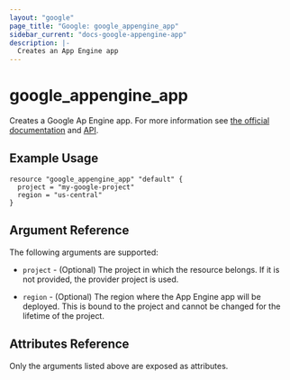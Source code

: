```yaml
---
layout: "google"
page_title: "Google: google_appengine_app"
sidebar_current: "docs-google-appengine-app"
description: |-
  Creates an App Engine app
---
```


# google\_appengine\_app

Creates a Google Ap Engine app. For more information see
[the official documentation](https://cloud.google.com/appengine/docs/) and
[API](https://cloud.google.com/appengine/docs/admin-api/reference/rest/).


## Example Usage

```hcl
resource "google_appengine_app" "default" {
  project = "my-google-project"
  region = "us-central"
}
```

## Argument Reference

The following arguments are supported:

* `project` - (Optional) The project in which the resource belongs. If it
    is not provided, the provider project is used.

* `region` - (Optional) The region where the App Engine app will be deployed. This is bound to the
    project and cannot be changed for the lifetime of the project.

## Attributes Reference

Only the arguments listed above are exposed as attributes.
